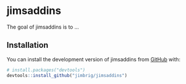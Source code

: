 
<!-- README.md is generated from README.Rmd. Please edit that file -->

# jimsaddins

<!-- badges: start -->
<!-- badges: end -->

The goal of jimsaddins is to …

## Installation

You can install the development version of jimsaddins from
[GitHub](https://github.com/) with:

``` r
# install.packages("devtools")
devtools::install_github("jimbrig/jimsaddins")
```
